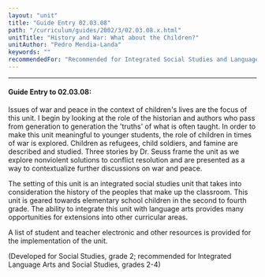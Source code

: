 ```yaml
---
layout: "unit"
title: "Guide Entry 02.03.08"
path: "/curriculum/guides/2002/3/02.03.08.x.html"
unitTitle: "History and War: What about the Children?"
unitAuthor: "Pedro Mendia-Landa"
keywords: ""
recommendedFor: "Recommended for Integrated Social Studies and Language Arts, grades 2-4."
---
```

<body>
<hr/>
<h4>
Guide Entry to 02.03.08:
</h4>
<p>
Issues of war and peace in the context of children's lives are the focus of this unit. I begin by looking at the role of the historian and authors who pass from generation to generation the 'truths' of what is often taught. In order to make this unit meaningful to younger students, the role of children in times of war is explored. Children as refugees, child soldiers, and famine are described and studied. Three stories by Dr. Seuss frame the unit as we explore nonviolent solutions to conflict resolution and are presented as a way to contextualize further discussions on war and peace.
</p>
<p>
The setting of this unit is an integrated social studies unit that takes into consideration the history of the peoples that make up the classroom. This unit is geared towards elementary school children in the second to fourth grade. The ability to integrate this unit with language arts provides many opportunities for extensions into other curricular areas.
</p>
<p>
A list of student and teacher electronic and other resources is provided for the implementation of the unit.
</p>
<p>
(Developed for Social Studies, grade 2; recommended for Integrated Language Arts and Social Studies, grades 2-4)
</p>
</body>
